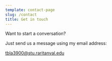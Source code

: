 ```yaml
---
template: contact-page
slug: /contact
title: Get in touch
---
```

Want to start a conversation? 

Just send us a message using my email address:

tbla3900@stu.raritanval.edu